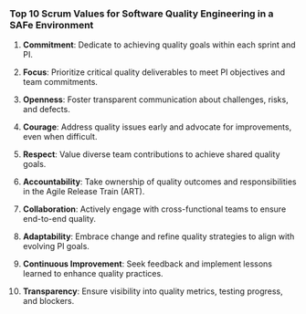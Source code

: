 ### Top 10 Scrum Values for Software Quality Engineering in a SAFe Environment

1. **Commitment**: Dedicate to achieving quality goals within each sprint and PI.

2. **Focus**: Prioritize critical quality deliverables to meet PI objectives and team commitments.

3. **Openness**: Foster transparent communication about challenges, risks, and defects.

4. **Courage**: Address quality issues early and advocate for improvements, even when difficult.

5. **Respect**: Value diverse team contributions to achieve shared quality goals.

6. **Accountability**: Take ownership of quality outcomes and responsibilities in the Agile Release Train (ART).

7. **Collaboration**: Actively engage with cross-functional teams to ensure end-to-end quality.

8. **Adaptability**: Embrace change and refine quality strategies to align with evolving PI goals.

9. **Continuous Improvement**: Seek feedback and implement lessons learned to enhance quality practices.

10. **Transparency**: Ensure visibility into quality metrics, testing progress, and blockers.
